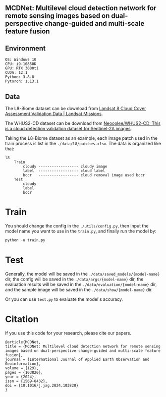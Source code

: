 ## MCDNet: Multilevel cloud detection network for remote sensing images based on dual-perspective change-guided and multi-scale feature fusion

## Environment 

```
OS: Windows 10
CPU: i9-10850K
GPU: RTX 3080ti
CUDA: 12.1
Python: 3.8.8
Pytorch: 1.13.1
```

## Data

The L8-Biome dataset can be download from [Landsat 8 Cloud Cover Assessment Validation Data | Landsat Missions](https://landsat.usgs.gov/landsat-8-cloud-cover-assessment-validation-data). 

The WHUS2-CD dataset can be download from [Neooolee/WHUS2-CD: This is a cloud detection validation dataset for Sentinel-2A images](https://github.com/Neooolee/WHUS2-CD). 

Taking the L8-Biome dataset as an example, each image patch used in the train process is list in the `./data/l8/patches.xlsx`. The data is organized like that: 

```
l8
    Train
        cloudy ------------------ cloudy image
        label  ------------------ cloud label
        bccr   ------------------ cloud removal image used bccr
    Test
        cloudy
        label
        bccr
```

# Train

You should change the config in the `./utils/config.py`, then input the model name you want to use in the `train.py`, and finally run the model by: 

~~~python
python -u train.py
~~~

# Test

Generally, the model will be saved in the `./data/saved_models/{model-name}` dir, the config will be saved in  the `./data/args/{model-name}` dir, the  evaluation results will be saved in the  `./data/evaluation/{model-name}` dir, and the sample image will be saved in the `./data/show/{model-name}` dir. 

Or you can use `test.py` to evaluate the model's accuracy. 

# Citation

If you use this code for your research, please cite our papers.

~~~
@article{MCDNet,
title = {MCDNet: Multilevel cloud detection network for remote sensing images based on dual-perspective change-guided and multi-scale feature fusion},
journal = {International Journal of Applied Earth Observation and Geoinformation},
volume = {129},
pages = {103820},
year = {2024},
issn = {1569-8432},
doi = {10.1016/j.jag.2024.103820}
}
~~~



